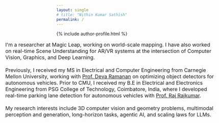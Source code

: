 ```yaml
---
layout: single
# title: "Nithin Kumar Sathish"
permalink: /
---
```


{% include author-profile.html %}

<div style="margin-left: -160px; max-width: 800px;">
  <p style="font-size: 16px; margin-bottom: 20px;">I'm a researcher at Magic Leap, working on world-scale mapping. I have also worked on real-time Scene Understanding for AR/VR systems at the intersection of Computer Vision, Graphics, and Deep Learning.</p>

  <p style="font-size: 16px; margin-bottom: 20px;">Previously, I received my MS in Electrical and Computer Engineering from Carnegie Mellon University, working with <a href="https://www.cs.cmu.edu/~deva/" target="_blank">Prof. Deva Ramanan</a> on optimizing object detectors for autonomous vehicles. Prior to CMU, I received my B.E in Electrical and Electronics Engineering from PSG College of Technology, Coimbatore, India, where I developed real-time parking lane detection for autonomous vehicles with <a href="https://www.ece.cmu.edu/directory/rajkumar.html" target="_blank">Prof. Raj Rajkumar</a>.</p>

  <p style="font-size: 16px; margin-bottom: 20px;">My research interests include 3D computer vision and geometry problems, multimodal perception and generation, long-horizon tasks, agentic AI, and scaling laws for LLMs.</p>
</div>